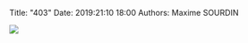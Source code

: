 Title: "403"
Date: 2019:21:10 18:00
Authors: Maxime SOURDIN

[![](https://i.ytimg.com/vi/QQ80PbfYwtU/maxresdefault.jpg)](https://www.youtube.com/watch?v=Cc7oi_D4WtI"")